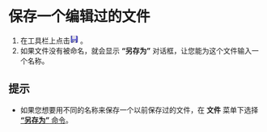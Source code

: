 # 保存一个编辑过的文件

1. 在工具栏上点击![Save](../../images/filesave.png) 。
2. 如果文件没有被命名，就会显示 **“另存为”** 对话框，让您能为这个文件输入一个名称。

## 提示

- 如果您想要用不同的名称来保存一个以前保存过的文件，在 **文件** 菜单下选择 [**“另存为”** 命令](../../cmd/file/file_save_as)。

